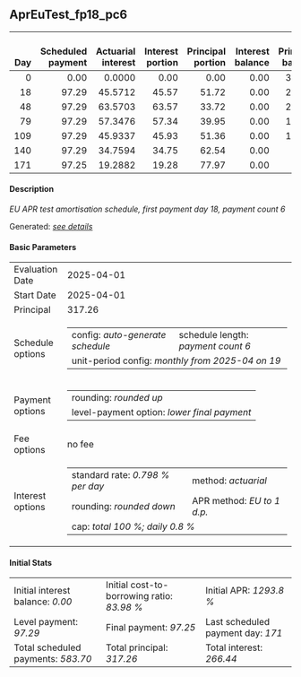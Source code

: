 <h2>AprEuTest_fp18_pc6</h2>
<table>
    <thead style="vertical-align: bottom;">
        <th style="text-align: right;">Day</th>
        <th style="text-align: right;">Scheduled payment</th>
        <th style="text-align: right;">Actuarial interest</th>
        <th style="text-align: right;">Interest portion</th>
        <th style="text-align: right;">Principal portion</th>
        <th style="text-align: right;">Interest balance</th>
        <th style="text-align: right;">Principal balance</th>
        <th style="text-align: right;">Total actuarial interest</th>
        <th style="text-align: right;">Total interest</th>
        <th style="text-align: right;">Total principal</th>
    </thead>
    <tr style="text-align: right;">
        <td class="ci00">0</td>
        <td class="ci01" style="white-space: nowrap;">0.00</td>
        <td class="ci02">0.0000</td>
        <td class="ci03">0.00</td>
        <td class="ci04">0.00</td>
        <td class="ci05">0.00</td>
        <td class="ci06">317.26</td>
        <td class="ci07">0.0000</td>
        <td class="ci08">0.00</td>
        <td class="ci09">0.00</td>
    </tr>
    <tr style="text-align: right;">
        <td class="ci00">18</td>
        <td class="ci01" style="white-space: nowrap;">97.29</td>
        <td class="ci02">45.5712</td>
        <td class="ci03">45.57</td>
        <td class="ci04">51.72</td>
        <td class="ci05">0.00</td>
        <td class="ci06">265.54</td>
        <td class="ci07">45.5712</td>
        <td class="ci08">45.57</td>
        <td class="ci09">51.72</td>
    </tr>
    <tr style="text-align: right;">
        <td class="ci00">48</td>
        <td class="ci01" style="white-space: nowrap;">97.29</td>
        <td class="ci02">63.5703</td>
        <td class="ci03">63.57</td>
        <td class="ci04">33.72</td>
        <td class="ci05">0.00</td>
        <td class="ci06">231.82</td>
        <td class="ci07">109.1415</td>
        <td class="ci08">109.14</td>
        <td class="ci09">85.44</td>
    </tr>
    <tr style="text-align: right;">
        <td class="ci00">79</td>
        <td class="ci01" style="white-space: nowrap;">97.29</td>
        <td class="ci02">57.3476</td>
        <td class="ci03">57.34</td>
        <td class="ci04">39.95</td>
        <td class="ci05">0.00</td>
        <td class="ci06">191.87</td>
        <td class="ci07">166.4891</td>
        <td class="ci08">166.48</td>
        <td class="ci09">125.39</td>
    </tr>
    <tr style="text-align: right;">
        <td class="ci00">109</td>
        <td class="ci01" style="white-space: nowrap;">97.29</td>
        <td class="ci02">45.9337</td>
        <td class="ci03">45.93</td>
        <td class="ci04">51.36</td>
        <td class="ci05">0.00</td>
        <td class="ci06">140.51</td>
        <td class="ci07">212.4228</td>
        <td class="ci08">212.41</td>
        <td class="ci09">176.75</td>
    </tr>
    <tr style="text-align: right;">
        <td class="ci00">140</td>
        <td class="ci01" style="white-space: nowrap;">97.29</td>
        <td class="ci02">34.7594</td>
        <td class="ci03">34.75</td>
        <td class="ci04">62.54</td>
        <td class="ci05">0.00</td>
        <td class="ci06">77.97</td>
        <td class="ci07">247.1822</td>
        <td class="ci08">247.16</td>
        <td class="ci09">239.29</td>
    </tr>
    <tr style="text-align: right;">
        <td class="ci00">171</td>
        <td class="ci01" style="white-space: nowrap;">97.25</td>
        <td class="ci02">19.2882</td>
        <td class="ci03">19.28</td>
        <td class="ci04">77.97</td>
        <td class="ci05">0.00</td>
        <td class="ci06">0.00</td>
        <td class="ci07">266.4704</td>
        <td class="ci08">266.44</td>
        <td class="ci09">317.26</td>
    </tr>
</table>
<h4>Description</h4>
<p><i>EU APR test amortisation schedule, first payment day 18, payment count 6</i></p>
<p>Generated: <i><a href="../GeneratedDate.md">see details</a></i></p>
<h4>Basic Parameters</h4>
<table>
    <tr>
        <td>Evaluation Date</td>
        <td>2025-04-01</td>
    </tr>
    <tr>
        <td>Start Date</td>
        <td>2025-04-01</td>
    </tr>
    <tr>
        <td>Principal</td>
        <td>317.26</td>
    </tr>
    <tr>
        <td>Schedule options</td>
        <td>
            <table>
                <tr>
                    <td>config: <i>auto-generate schedule</i></td>
                    <td>schedule length: <i><i>payment count</i> 6</i></td>
                </tr>
                <tr>
                    <td colspan="2" style="white-space: nowrap;">unit-period config: <i>monthly from 2025-04 on 19</i></td>
                </tr>
            </table>
        </td>
    </tr>
    <tr>
        <td>Payment options</td>
        <td>
            <table>
                <tr>
                    <td>rounding: <i>rounded up</i></td>
                </tr>
                <tr>
                    <td>level-payment option: <i>lower&nbsp;final&nbsp;payment</i></td>
                </tr>
            </table>
        </td>
    </tr>
    <tr>
        <td>Fee options</td>
        <td>no fee
        </td>
    </tr>
    <tr>
        <td>Interest options</td>
        <td>
            <table>
                <tr>
                    <td>standard rate: <i>0.798 % per day</i></td>
                    <td>method: <i>actuarial</i></td>
                </tr>
                <tr>
                    <td>rounding: <i>rounded down</i></td>
                    <td>APR method: <i>EU to 1 d.p.</i></td>
                </tr>
                <tr>
                    <td colspan="2">cap: <i>total 100 %; daily 0.8 %</td>
                </tr>
            </table>
        </td>
    </tr>
</table>
<h4>Initial Stats</h4>
<table>
    <tr>
        <td>Initial interest balance: <i>0.00</i></td>
        <td>Initial cost-to-borrowing ratio: <i>83.98 %</i></td>
        <td>Initial APR: <i>1293.8 %</i></td>
    </tr>
    <tr>
        <td>Level payment: <i>97.29</i></td>
        <td>Final payment: <i>97.25</i></td>
        <td>Last scheduled payment day: <i>171</i></td>
    </tr>
    <tr>
        <td>Total scheduled payments: <i>583.70</i></td>
        <td>Total principal: <i>317.26</i></td>
        <td>Total interest: <i>266.44</i></td>
    </tr>
</table>